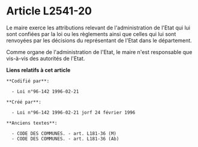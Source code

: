 # Article L2541-20

Le maire exerce les attributions relevant de l'administration de l'Etat qui lui sont confiées par la loi ou les règlements
ainsi que celles qui lui sont renvoyées par les décisions du représentant de l'Etat dans le département.

Comme organe de l'administration de l'Etat, le maire n'est responsable que vis-à-vis des autorités de l'Etat.

**Liens relatifs à cet article**

	**Codifié par**:

	  - Loi n°96-142 1996-02-21

	**Créé par**:

	  - Loi n°96-142 1996-02-21 jorf 24 février 1996

	**Anciens textes**:

	  - CODE DES COMMUNES. - art. L181-36 (M)
	  - CODE DES COMMUNES. - art. L181-36 (Ab)
